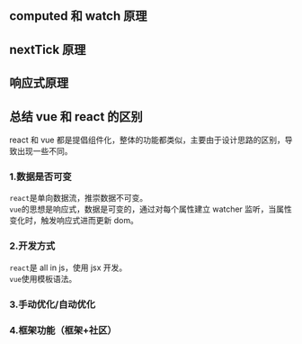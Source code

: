 ## computed 和 watch 原理

## nextTick 原理

## 响应式原理

## 总结 vue 和 react 的区别

react 和 vue 都是提倡组件化，整体的功能都类似，主要由于设计思路的区别，导致出现一些不同。

### 1.数据是否可变

`react`是单向数据流，推崇数据不可变。  
`vue`的思想是响应式，数据是可变的，通过对每个属性建立 watcher 监听，当属性变化时，触发响应式进而更新 dom。

### 2.开发方式

`react`是 all in js，使用 jsx 开发。  
`vue`使用模板语法。

### 3.手动优化/自动优化

### 4.框架功能（框架+社区）
